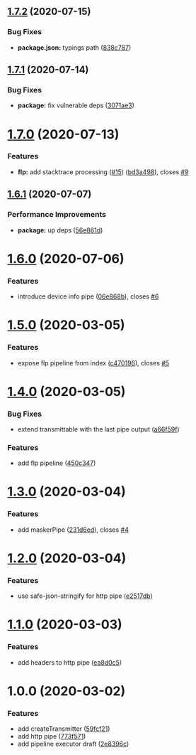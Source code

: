 ## [1.7.2](https://github.com/qiwi/event-transmitter/compare/v1.7.1...v1.7.2) (2020-07-15)


### Bug Fixes

* **package.json:** typings path ([838c787](https://github.com/qiwi/event-transmitter/commit/838c7873dac8f2681256eba87fa27ccac7c80f12))

## [1.7.1](https://github.com/qiwi/event-transmitter/compare/v1.7.0...v1.7.1) (2020-07-14)


### Bug Fixes

* **package:** fix vulnerable deps ([3071ae3](https://github.com/qiwi/event-transmitter/commit/3071ae3b2a3a9fcb008d9fbc71609f5ef96c5f93))

# [1.7.0](https://github.com/qiwi/event-transmitter/compare/v1.6.1...v1.7.0) (2020-07-13)


### Features

* **flp:** add stacktrace processing ([#15](https://github.com/qiwi/event-transmitter/issues/15)) ([bd3a498](https://github.com/qiwi/event-transmitter/commit/bd3a498212a70b4085cd4995ca076936f720d37b)), closes [#9](https://github.com/qiwi/event-transmitter/issues/9)

## [1.6.1](https://github.com/qiwi/event-transmitter/compare/v1.6.0...v1.6.1) (2020-07-07)


### Performance Improvements

* **package:** up deps ([56e861d](https://github.com/qiwi/event-transmitter/commit/56e861d0bbe868d68a8f6bb7b9aaebdf5f1ec950))

# [1.6.0](https://github.com/qiwi/event-transmitter/compare/v1.5.0...v1.6.0) (2020-07-06)


### Features

* introduce device info pipe ([06e868b](https://github.com/qiwi/event-transmitter/commit/06e868ba01304b6a2664120b0e712dc96a32aa33)), closes [#6](https://github.com/qiwi/event-transmitter/issues/6)

# [1.5.0](https://github.com/qiwi/event-transmitter/compare/v1.4.0...v1.5.0) (2020-03-05)


### Features

* expose flp pipeline from index ([c470196](https://github.com/qiwi/event-transmitter/commit/c470196ce677351a470b987b10dedd25abb9c967)), closes [#5](https://github.com/qiwi/event-transmitter/issues/5)

# [1.4.0](https://github.com/qiwi/event-transmitter/compare/v1.3.0...v1.4.0) (2020-03-05)


### Bug Fixes

* extend transmittable with the last pipe output ([a66f59f](https://github.com/qiwi/event-transmitter/commit/a66f59fc5239d2f278c184e86ae5b7315b6003b0))


### Features

* add flp pipeline ([450c347](https://github.com/qiwi/event-transmitter/commit/450c347421f4ab36da6a9e07ee0506bf36ed353b))

# [1.3.0](https://github.com/qiwi/event-transmitter/compare/v1.2.0...v1.3.0) (2020-03-04)


### Features

* add maskerPipe ([231d6ed](https://github.com/qiwi/event-transmitter/commit/231d6ed47f10e600f4998d2ce3e77d26a2d3aba5)), closes [#4](https://github.com/qiwi/event-transmitter/issues/4)

# [1.2.0](https://github.com/qiwi/event-transmitter/compare/v1.1.0...v1.2.0) (2020-03-04)


### Features

* use safe-json-stringify for http pipe ([e2517db](https://github.com/qiwi/event-transmitter/commit/e2517dba748487faae90a9bd46ddf45ff2513e85))

# [1.1.0](https://github.com/qiwi/event-transmitter/compare/v1.0.0...v1.1.0) (2020-03-03)


### Features

* add headers to http pipe ([ea8d0c5](https://github.com/qiwi/event-transmitter/commit/ea8d0c566d9a1428d354cce80ad6de27253e8910))

# 1.0.0 (2020-03-02)


### Features

* add createTransmitter ([59fcf21](https://github.com/qiwi/event-transmitter/commit/59fcf21e28ebd7426cb3e88eccf2a07774c0ea81))
* add http pipe ([773f571](https://github.com/qiwi/event-transmitter/commit/773f57130ec99fa16232320ad3a82737d5e25130))
* add pipeline executor draft ([2e8396c](https://github.com/qiwi/event-transmitter/commit/2e8396cc4a0fcbd23e51028407daa19cae7a5edf))
